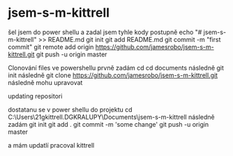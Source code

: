 ﻿# jsem-s-m-kittrell
šel jsem do power shellu a  zadal jsem tyhle kody postupně
echo "# jsem-s-m-kittrell" >> README.md
git init
git add README.md
git commit -m "first commit"
git remote add origin https://github.com/jamesrobo/jsem-s-m-kittrell.git
git push -u origin master





Clonování files ve powershellu 
prvně zadám cd cd documents
následně git init
následně git clone https://github.com/jamesrobo/jsem-s-m-kittrell.git
následně mohu upravovat


updating repositori

dostatanu se v power shellu do projektu
cd C:\Users\21gkittrell.DGKRALUPY\Documents\jsem-s-m-kittrell
následně zadám
git init
git add .
git commit -m 'some change'
git push -u origin master

a mám updatlí pracoval kittrell

